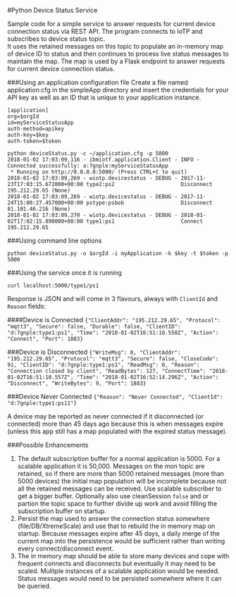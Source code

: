 #Python Device Status Service

Sample code for a simple service to answer requests for current device connection status via REST API.  The program connects to IoTP and subscribes to device status topic.  
It uses the retained messages on this topic to populate an in-memory map of device ID to status and then continues to process live status messages to maintain the map.  The
map is used by a Flask endpoint to answer requests for current device connection status.

###Using an application configuration file
Create a file named application.cfg in the simpleApp directory and insert the credentials for your API key as well as an ID that is unique to your application instance. 
```
[application]
org=$orgId
id=myServiceStatusApp
auth-method=apikey
auth-key=$key
auth-token=$token
```

```
python deviceStatus.py -c ~/application.cfg -p 5000
2018-01-02 17:03:09,116 - ibmiotf.application.Client - INFO - Connected successfully: a:7gnple:myServiceStatusApp
 * Running on http://0.0.0.0:5000/ (Press CTRL+C to quit)
2018-01-02 17:03:09,269 - wiotp.devicestatus - DEBUG - 2017-11-23T17:03:15.672000+00:00 type2:ps2                     Disconnect 195.212.29.65 (None)
2018-01-02 17:03:09,269 - wiotp.devicestatus - DEBUG - 2017-11-24T15:00:27.457000+00:00 pstype:psbob                  Disconnect 81.101.46.216 (None)
2018-01-02 17:03:09,270 - wiotp.devicestatus - DEBUG - 2018-01-02T17:02:15.890000+00:00 type1:ps1                     Connect 195.212.29.65
```

###Using command line options
```
python deviceStatus.py -o $orgId -i myApplication -k $key -t $token -p 5000
```

###Using the service once it is running
```
curl localhost:5000/type1/ps1
```

Response is JSON and will come in 3 flavours, always with `ClientId` and `Reason` fields:

####Device is Connected
```{"ClientAddr": "195.212.29.65", "Protocol": "mqtt3", "Secure": false, "Durable": false, "ClientID": "d:7gnple:type1:ps1", "Time": "2018-01-02T16:51:10.558Z", "Action": "Connect", "Port": 1883}```

###Device is Disconnected
```{"WriteMsg": 0, "ClientAddr": "195.212.29.65", "Protocol": "mqtt3", "Secure": false, "CloseCode": 91, "ClientID": "d:7gnple:type1:ps1", "ReadMsg": 0, "Reason": "Connection closed by client", "ReadBytes": 127, "ConnectTime": "2018-01-02T16:51:10.557Z", "Time": "2018-01-02T16:52:14.296Z", "Action": "Disconnect", "WriteBytes": 9, "Port": 1883}```

###Device Never Connected
```{"Reason": "Never Connected", "ClientId": "d:7gnple:type1:ps11"}```

A device may be reported as never connected if it disconnected (or connected) more than 45 days ago because this is when messages expire (unless
this app still has a map populated with the expired status message).

###Possible Enhancements
1. The default subscription buffer for a normal application is 5000.  For a scalable application it is 50,000.  Messages on the mon topic are retained,
so if there are more than 5000 retained messages (more than 5000 devices) the initial map population will be incomplete because not all the retained 
messages can be received.  Use scalable subscriber to get a bigger buffer.  Optionally also use cleanSession `false` and or partion the topic space to 
further divide up work and avoid filling the subscription buffer on startup.
2. Persist the map used to answer the connection status somewhere (file/DB/XtremeScale) and use that to rebuild the in memory map on startup.  Because messages
expire after 45 days, a daily merge of the current map into the persistence would be sufficient rather than writing every connect/disconnect event. 
3. The in memory map should be able to store many devices and cope with frequent connects and disconnects but eventually it may need to be scaled.  Mulitple instances
of a scalable application would be needed.  Status messages would need to be persisted somewhere where it can be queried. 